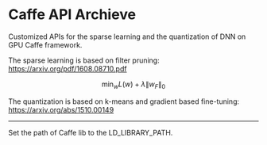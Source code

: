 # Caffe API Archieve

Customized APIs for the sparse learning and the quantization of DNN on GPU Caffe framework.

The sparse learning is based on filter pruning:
https://arxiv.org/pdf/1608.08710.pdf

```math
\min_{w} L(w)+\lambda \|w_F\|_0
```

The quantization is based on k-means and gradient based fine-tuning:
https://arxiv.org/abs/1510.00149

---

Set the path of Caffe lib to the LD_LIBRARY_PATH.
